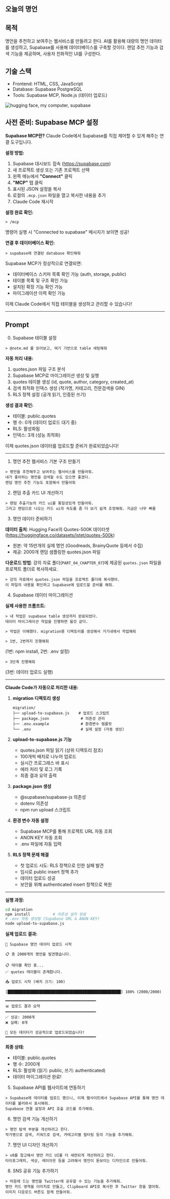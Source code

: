 ## 오늘의 명언

## 목적

명언을 추천하고 보여주는 웹서비스를 만들려고 한다.
AI를 활용해 대량의 명언 데이터를 생성하고, Supabase를 사용해 데이터베이스를 구축할 것이다.
랜덤 추천 기능과 검색 기능을 제공하며, 사용자 친화적인 UI를 구성한다.


## 기술 스택

- Frontend: HTML, CSS, JavaScript
- Database: Supabase PostgreSQL
- Tools: Supabase MCP, Node.js (데이터 업로드)

![hugging face, my computer, supabase](dataflow.png)

## 사전 준비: Supabase MCP 설정

**Supabase MCP란?**
Claude Code에서 Supabase를 직접 제어할 수 있게 해주는 연결 도구입니다.

**설정 방법:**

1. Supabase 대시보드 접속 (https://supabase.com)
2. 새 프로젝트 생성 또는 기존 프로젝트 선택
3. 왼쪽 메뉴에서 **"Connect"** 클릭
4. **"MCP"** 탭 클릭
5. 표시된 JSON 설정을 복사
6. 로컬의 `.mcp.json` 파일을 열고 복사한 내용을 추가
7. Claude Code 재시작

**설정 완료 확인:**
```
> /mcp
```
명령어 실행 시 "Connected to supabase" 메시지가 보이면 성공!

**연결 후 데이터베이스 확인:**
```
> supabase에 연결된 database 확인해줘
```

Supabase MCP가 정상적으로 연결되면:
- 데이터베이스 스키마 목록 확인 가능 (auth, storage, public)
- 테이블 목록 및 구조 확인 가능
- 설치된 확장 기능 확인 가능
- 마이그레이션 이력 확인 가능

이제 Claude Code에서 직접 테이블을 생성하고 관리할 수 있습니다!

---

## Prompt

0. Supabase 테이블 설정

```
> @note.md 를 읽어보고, 여기 기반으로 table 세팅해줘
```

**자동 처리 내용:**
1. quotes.json 파일 구조 분석
2. Supabase MCP로 마이그레이션 생성 및 실행
3. quotes 테이블 생성 (id, quote, author, category, created_at)
4. 검색 최적화 인덱스 생성 (작가명, 카테고리, 전문검색용 GIN)
5. RLS 정책 설정 (공개 읽기, 인증된 쓰기)

**생성 결과 확인:**
- 테이블: public.quotes
- 행 수: 0개 (데이터 업로드 대기 중)
- RLS: 활성화됨
- 인덱스: 3개 (성능 최적화)

이제 quotes.json 데이터를 업로드할 준비가 완료되었습니다!

---

1. 명언 추천 웹서비스 기본 구조 만들기

```
> 명언을 추천해주고 보여주는 웹서비스를 만들어줘.
내가 좋아하는 명언을 검색할 수도 있으면 좋겠다.
랜덤 명언 추천 기능도 포함해서 만들어줘
```

2. 랜덤 추출 카드 UI 개선하기

```
> 랜덤 추출기능의 카드 ui를 통일성있게 만들어줘.
그리고 랜덤으로 나오는 카드 ui의 속도를 좀 더 보기 쉽게 조정해줘. 지금은 너무 빠름
```

3. 명언 데이터 준비하기

**데이터 출처**: Hugging Face의 Quotes-500K 데이터셋 (https://huggingface.co/datasets/jstet/quotes-500k)
- 원본: 약 15만개의 실제 명언 (Goodreads, BrainyQuote 등에서 수집)
- 제공: 2000개 랜덤 샘플링한 quotes.json 파일

**다운로드 방법**:
강의 자료 폴더(`PART_04_CHAPTER_07`)에 제공된 `quotes.json` 파일을 프로젝트 폴더로 복사하세요.

```
> 강의 자료에서 quotes.json 파일을 프로젝트 폴더에 복사했어.
이 파일의 내용을 확인하고 Supabase에 업로드할 준비를 해줘.
```

4. Supabase 데이터 마이그레이션

**실제 사용한 프롬프트:**

```
> 내 작업은 supabase table 생성까지 완료되었다.
데이터 마이그레이션 작업을 진행하면 될것 같다.
```

```
> 작업은 이해했다. migration용 디렉토리를 생성해서 거기내에서 작업해줘
```

```
> 1번, 2번까지 진행해줘
```
(1번: npm install, 2번: .env 설정)

```
> 3단계 진행해줘
```
(3번: 데이터 업로드 실행)

---

**Claude Code가 자동으로 처리한 내용:**

1. **migration 디렉토리 생성**
   ```
   migration/
   ├── upload-to-supabase.js    # 업로드 스크립트
   ├── package.json              # 의존성 관리
   ├── .env.example              # 환경변수 템플릿
   └── .env                      # 실제 설정 (자동 생성)
   ```

2. **upload-to-supabase.js 기능**
   - quotes.json 파일 읽기 (상위 디렉토리 참조)
   - 100개씩 배치로 나누어 업로드
   - 실시간 프로그레스 바 표시
   - 에러 처리 및 로그 기록
   - 최종 결과 요약 출력

3. **package.json 생성**
   - @supabase/supabase-js 의존성
   - dotenv 의존성
   - npm run upload 스크립트

4. **환경 변수 자동 설정**
   - Supabase MCP를 통해 프로젝트 URL 자동 조회
   - ANON KEY 자동 조회
   - .env 파일에 자동 입력

5. **RLS 정책 문제 해결**
   - 첫 업로드 시도: RLS 정책으로 인한 실패 발견
   - 임시로 public insert 정책 추가
   - 데이터 업로드 성공
   - 보안을 위해 authenticated insert 정책으로 복원

---

**실행 과정:**

```bash
cd migration
npm install          # 의존성 설치 완료
# .env 자동 생성됨 (Supabase URL & ANON KEY)
node upload-to-supabase.js
```

**실제 업로드 결과:**
```
🚀 Supabase 명언 데이터 업로드 시작

📋 총 2000개의 명언을 발견했습니다.

📋 테이블 확인 중...
✅ quotes 테이블이 존재합니다.

📤 업로드 시작 (배치 크기: 100)

[██████████████████████████████████████████████████] 100% (2000/2000)

━━━━━━━━━━━━━━━━━━━━━━━━━━━━━━━━━━━━━━━━
📊 업로드 결과 요약
━━━━━━━━━━━━━━━━━━━━━━━━━━━━━━━━━━━━━━━━
✅ 성공: 2000개
❌ 실패: 0개

🎉 모든 데이터가 성공적으로 업로드되었습니다!
━━━━━━━━━━━━━━━━━━━━━━━━━━━━━━━━━━━━━━━━
```

**최종 상태:**
- 테이블: public.quotes
- 행 수: 2000개
- RLS: 활성화 (읽기: public, 쓰기: authenticated)
- 데이터 마이그레이션 완료!

5. Supabase API를 웹사이트에 연동하기

```
> Supabase에 데이터를 업로드 했으니, 이제 웹사이트에서 Supabase API를 통해 명언 데이터를 불러와서 표시해줘.
Supabase 연결 설정과 API 호출 코드를 추가해줘.
```

6. 명언 검색 기능 개선하기

```
> 명언 탐색 부분을 개선하려고 한다.
작가명으로 검색, 키워드로 검색, 카테고리별 필터링 등의 기능을 추가해줘.
```

7. 명언 UI 디자인 개선하기

```
> v0를 참고해서 명언 카드 UI를 더 세련되게 개선하려고 한다.
타이포그래피, 색상, 레이아웃 등을 고려해서 명언이 돋보이는 디자인으로 만들어줘.
```

8. SNS 공유 기능 추가하기

```
> 마음에 드는 명언을 Twitter에 공유할 수 있는 기능을 추가해줘.
명언 카드 영역을 이미지로 만들고, Clipboard API로 복사한 후 Twitter 창을 열어줘.
이미지 다운로드 버튼도 함께 만들어줘.
```
